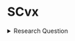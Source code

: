 # SCvx

<details>
<summary>
  Research Question
</summary>
   How can a <ins>vehicle</ins> find <ins>an</ins> optimized solution in <ins>real-time</ins> for <ins>general situation</ins>?
   
    <detail>
        <summary>
            vehicle
        </summary>
   
    </detail>
</details>

